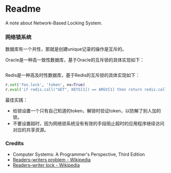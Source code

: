 # Readme
A note about Network-Based Locking System.

### 网络锁系统

数据库有一个共性，那就是创建unique记录的操作是互斥的。

Oracle是一种高一致性数据库，基于Oracle的互斥锁的具体实现如下：
```python
```

Redis是一种高及时性数据库，基于Redis的互斥锁的具体实现如下：
```python
r.set('foo.lock', 'token', nx=True)
r.eval('if redis.call("GET", KEYS[1]) == ARGV[1] then return redis.call("DEL", KEYS[1]) else return 0 end', 1, 'foo.lock', 'token')
```

最佳实践：
- 给锁设置一个只有自己知道的token，解锁时验证token，以防解了别人加的锁。
- 不要设置超时，因为网络锁系统没有有效的手段阻止超时的应用程序继续访问对应的共享资源。

### Credits
- Computer Systems: A Programmer's Perspective, Third Edition
- [Readers–writers problem - Wikipedia](https://en.wikipedia.org/wiki/Readers-writers_problem)
- [Readers–writer lock - Wikipedia](https://en.wikipedia.org/wiki/Readers–writer_lock)
